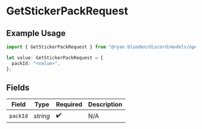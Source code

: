 # GetStickerPackRequest

## Example Usage

```typescript
import { GetStickerPackRequest } from "@ryan.blunden/discord/models/operations";

let value: GetStickerPackRequest = {
  packId: "<value>",
};
```

## Fields

| Field              | Type               | Required           | Description        |
| ------------------ | ------------------ | ------------------ | ------------------ |
| `packId`           | *string*           | :heavy_check_mark: | N/A                |